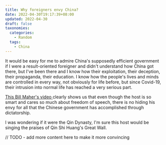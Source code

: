 ```yaml
---
title: Why foreigners envy China?
date: 2022-04-30T19:17:39+08:00
updated: 2022-04-30
draft: false
taxonomies:
  categories:
    - Random
  tags:
    - China
---
```


It would be easy for me to admire China's supposedly efficient government if I were a result-oriented foreigner and didn't understand how China got there, but I've been there and I know how their exploitation, their deception, their propaganda, their education. I know how the people's lives and minds are controlled in every way, not obviously for life before, but since Covid-19, their intrusion into normal life has reached a very serious part.

[This Bill Maher's video ](https://www.youtube.com/watch?v=2DH4v6FnbvM) clearly shows us that even though the host is so smart and cares so much about freedom of speech, there is no hiding his envy for all that the Chinese government has accomplished through dictatorship.

<!-- more -->

I was wondering if it were the Qin Dynasty, I'm sure this host would be singing the praises of Qin Shi Huang's Great Wall.

// TODO - add more content here to make it more convincing
